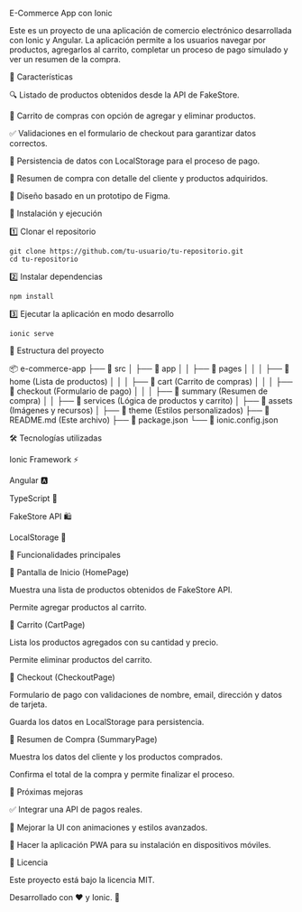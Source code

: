 E-Commerce App con Ionic

Este es un proyecto de una aplicación de comercio electrónico desarrollada con Ionic y Angular. La aplicación permite a los usuarios navegar por productos, agregarlos al carrito, completar un proceso de pago simulado y ver un resumen de la compra.

📌 Características

🔍 Listado de productos obtenidos desde la API de FakeStore.

🛒 Carrito de compras con opción de agregar y eliminar productos.

✅ Validaciones en el formulario de checkout para garantizar datos correctos.

💾 Persistencia de datos con LocalStorage para el proceso de pago.

📄 Resumen de compra con detalle del cliente y productos adquiridos.

🎨 Diseño basado en un prototipo de Figma.

🚀 Instalación y ejecución

1️⃣ Clonar el repositorio

    git clone https://github.com/tu-usuario/tu-repositorio.git
    cd tu-repositorio

2️⃣ Instalar dependencias

    npm install

3️⃣ Ejecutar la aplicación en modo desarrollo

    ionic serve

🔧 Estructura del proyecto

📦 e-commerce-app
├── 📂 src
│   ├── 📂 app
│   │   ├── 📂 pages
│   │   │   ├── 📂 home (Lista de productos)
│   │   │   ├── 📂 cart (Carrito de compras)
│   │   │   ├── 📂 checkout (Formulario de pago)
│   │   │   ├── 📂 summary (Resumen de compra)
│   │   ├── 📂 services (Lógica de productos y carrito)
│   ├── 📂 assets (Imágenes y recursos)
│   ├── 📂 theme (Estilos personalizados)
├── 📜 README.md (Este archivo)
├── 📜 package.json
└── 📜 ionic.config.json

🛠 Tecnologías utilizadas

Ionic Framework ⚡

Angular 🅰️

TypeScript 📝

FakeStore API 🛍️

LocalStorage 💾

📌 Funcionalidades principales

🔹 Pantalla de Inicio (HomePage)

Muestra una lista de productos obtenidos de FakeStore API.

Permite agregar productos al carrito.

🔹 Carrito (CartPage)

Lista los productos agregados con su cantidad y precio.

Permite eliminar productos del carrito.

🔹 Checkout (CheckoutPage)

Formulario de pago con validaciones de nombre, email, dirección y datos de tarjeta.

Guarda los datos en LocalStorage para persistencia.

🔹 Resumen de Compra (SummaryPage)

Muestra los datos del cliente y los productos comprados.

Confirma el total de la compra y permite finalizar el proceso.

🎯 Próximas mejoras

✅ Integrar una API de pagos reales.

🎨 Mejorar la UI con animaciones y estilos avanzados.

📲 Hacer la aplicación PWA para su instalación en dispositivos móviles.

📄 Licencia

Este proyecto está bajo la licencia MIT.

Desarrollado con ❤️ y Ionic. 🚀
